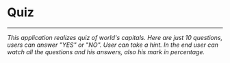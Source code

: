 # Quiz
_________________________________

*This application realizes quiz of world's capitals. Here are just 10 questions, users can answer "YES" or "NO". 
User can take a hint. In the end user can watch all the questions and his answers, also his mark in percentage.*
